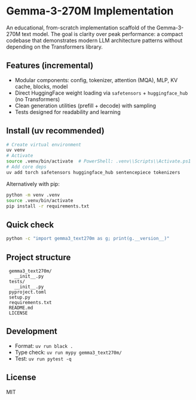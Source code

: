 # Gemma-3-270M Implementation

An educational, from-scratch implementation scaffold of the Gemma-3-270M text model.
The goal is clarity over peak performance: a compact codebase that demonstrates
modern LLM architecture patterns without depending on the Transformers library.

## Features (incremental)
- Modular components: config, tokenizer, attention (MQA), MLP, KV cache, blocks, model
- Direct HuggingFace weight loading via `safetensors` + `huggingface_hub` (no Transformers)
- Clean generation utilities (prefill + decode) with sampling
- Tests designed for readability and learning

## Install (uv recommended)
```bash
# Create virtual environment
uv venv
# Activate
source .venv/bin/activate  # PowerShell: .venv\\Scripts\\Activate.ps1
# Add core deps
uv add torch safetensors huggingface_hub sentencepiece tokenizers
```

Alternatively with pip:
```bash
python -m venv .venv
source .venv/bin/activate
pip install -r requirements.txt
```

## Quick check
```bash
python -c "import gemma3_text270m as g; print(g.__version__)"
```

## Project structure
```
 gemma3_text270m/
   __init__.py
 tests/
   __init__.py
 pyproject.toml
 setup.py
 requirements.txt
 README.md
 LICENSE
```

## Development
- Format: `uv run black .`
- Type check: `uv run mypy gemma3_text270m/`
- Test: `uv run pytest -q`

## License
MIT
